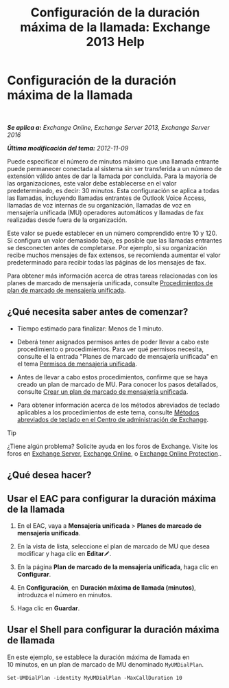 ﻿---
title: 'Configuración de la duración máxima de la llamada: Exchange 2013 Help'
TOCTitle: Configuración de la duración máxima de la llamada
ms:assetid: 01aa40d2-f918-472b-bace-158222143484
ms:mtpsurl: https://technet.microsoft.com/es-es/library/Ee423535(v=EXCHG.150)
ms:contentKeyID: 49895436
ms.date: 05/22/2018
mtps_version: v=EXCHG.150
ms.translationtype: MT
---

# Configuración de la duración máxima de la llamada

 

_**Se aplica a:** Exchange Online, Exchange Server 2013, Exchange Server 2016_

_**Última modificación del tema:** 2012-11-09_

Puede especificar el número de minutos máximo que una llamada entrante puede permanecer conectada al sistema sin ser transferida a un número de extensión válido antes de dar la llamada por concluida. Para la mayoría de las organizaciones, este valor debe establecerse en el valor predeterminado, es decir: 30 minutos. Esta configuración se aplica a todas las llamadas, incluyendo llamadas entrantes de Outlook Voice Access, llamadas de voz internas de su organización, llamadas de voz en mensajería unificada (MU) operadores automáticos y llamadas de fax realizadas desde fuera de la organización.

Este valor se puede establecer en un número comprendido entre 10 y 120. Si configura un valor demasiado bajo, es posible que las llamadas entrantes se desconecten antes de completarse. Por ejemplo, si su organización recibe muchos mensajes de fax extensos, se recomienda aumentar el valor predeterminado para recibir todas las páginas de los mensajes de fax.

Para obtener más información acerca de otras tareas relacionadas con los planes de marcado de mensajería unificada, consulte [Procedimientos de plan de marcado de mensajería unificada](um-dial-plan-procedures-exchange-2013-help.md).

## ¿Qué necesita saber antes de comenzar?

  - Tiempo estimado para finalizar: Menos de 1 minuto.

  - Deberá tener asignados permisos antes de poder llevar a cabo este procedimiento o procedimientos. Para ver qué permisos necesita, consulte el la entrada "Planes de marcado de mensajería unificada" en el tema [Permisos de mensajería unificada](unified-messaging-permissions-exchange-2013-help.md).

  - Antes de llevar a cabo estos procedimientos, confirme que se haya creado un plan de marcado de MU. Para conocer los pasos detallados, consulte [Crear un plan de marcado de mensajería unificada](create-a-um-dial-plan-exchange-2013-help.md).

  - Para obtener información acerca de los métodos abreviados de teclado aplicables a los procedimientos de este tema, consulte [Métodos abreviados de teclado en el Centro de administración de Exchange](keyboard-shortcuts-in-the-exchange-admin-center-exchange-online-protection-help.md).


> [!TIP]
> ¿Tiene algún problema? Solicite ayuda en los foros de Exchange. Visite los foros en <A href="https://go.microsoft.com/fwlink/p/?linkid=60612">Exchange Server</A>, <A href="https://go.microsoft.com/fwlink/p/?linkid=267542">Exchange Online</A>, o <A href="https://go.microsoft.com/fwlink/p/?linkid=285351">Exchange Online Protection</A>..



## ¿Qué desea hacer?

## Usar el EAC para configurar la duración máxima de la llamada

1.  En el EAC, vaya a **Mensajería unificada** \> **Planes de marcado de mensajería unificada**.

2.  En la vista de lista, seleccione el plan de marcado de MU que desea modificar y haga clic en **Editar**![Icono Editar](images/Bb124582.6f53ccb2-1f13-4c02-bea0-30690e6ea71d(EXCHG.150).gif "Icono Editar").

3.  En la página **Plan de marcado de la mensajería unificada**, haga clic en **Configurar**.

4.  En **Configuración**, en **Duración máxima de llamada (minutos)**, introduzca el número en minutos.

5.  Haga clic en **Guardar**.

## Usar el Shell para configurar la duración máxima de llamada

En este ejemplo, se establece la duración máxima de llamada en 10 minutos, en un plan de marcado de MU denominado `MyUMDialPlan`.

    Set-UMDialPlan -identity MyUMDialPlan -MaxCallDuration 10

